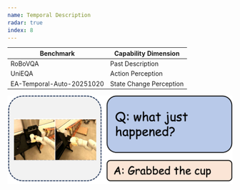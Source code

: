 ```yaml
---
name: Temporal Description
radar: true
index: 8
---
```


<div class="row">
<div class="col-8">

| **Benchmark** | **Capability Dimension** |
| ------------- | ------------------------ |
| RoBoVQA       | Past Description         |
| UniEQA        | Action Perception        |
 | EA-Temporal-Auto-20251020 | State Change Perception|

</div>

<div class="col-4">

![alt text](temporaldescription.png)

</div>

</div>
